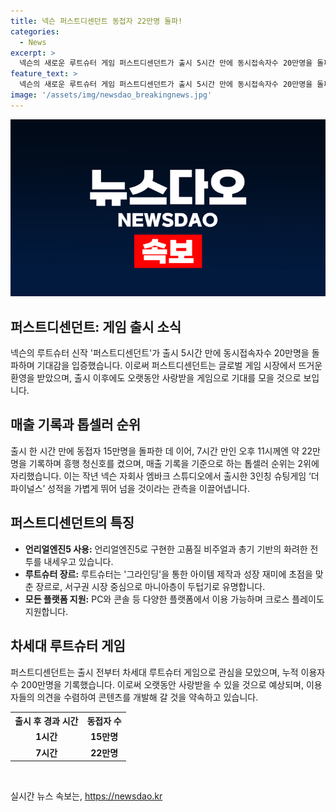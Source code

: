 ```yaml
---
title: 넥슨 퍼스트디센던트 동접자 22만명 돌파!
categories:
  - News
excerpt: >
  넥슨의 새로운 루트슈터 게임 퍼스트디센던트가 출시 5시간 만에 동시접속자수 20만명을 돌파하여 글로벌 시장에서 흥행의 청신호를 보냈습니다. 이 게임은 고품질 비주얼과 화려한 전투를 자랑하며, 다양한 콘텐츠와 특색있는 캐릭터, 그라인딩과 꾸미기 수집 요소로 차별화를 꾀했습니다. 또한 PC와 콘솔 등 다양한 플랫폼에서 이용 가능하며 크로스 플레이도 지원하여 기대를 모으고 있습니다. 게임 제작사는 이용자들의 의견을 수용하고 콘텐츠를 계속해서 발전시켜 나갈 것을 약속했습니다.
feature_text: >
  넥슨의 새로운 루트슈터 게임 퍼스트디센던트가 출시 5시간 만에 동시접속자수 20만명을 돌파하여 글로벌 시장에서 흥행의 청신호를 보냈습니다. 이 게임은 고품질 비주얼과 화려한 전투를 자랑하며, 다양한 콘텐츠와 특색있는 캐릭터, 그라인딩과 꾸미기 수집 요소로 차별화를 꾀했습니다. 또한 PC와 콘솔 등 다양한 플랫폼에서 이용 가능하며 크로스 플레이도 지원하여 기대를 모으고 있습니다. 게임 제작사는 이용자들의 의견을 수용하고 콘텐츠를 계속해서 발전시켜 나갈 것을 약속했습니다.
image: '/assets/img/newsdao_breakingnews.jpg'
---
```


<p><img src="/assets/img/newsdao_breakingnews.jpg" alt="bookingtag 속보" /></p>

<h2 data-ke-size="size26">퍼스트디센던트: 게임 출시 소식</h2>

<p data-ke-size="size16">넥슨의 루트슈터 신작 '퍼스트디센던트'가 출시 5시간 만에 동시접속자수 20만명을 돌파하며 기대감을 입증했습니다. 이로써 퍼스트디센던트는 글로벌 게임 시장에서 뜨거운 환영을 받았으며, 출시 이후에도 오랫동안 사랑받을 게임으로 기대를 모을 것으로 보입니다.</p>

<h2 data-ke-size="size24">매출 기록과 톱셀러 순위</h2>

<p data-ke-size="size16">출시 한 시간 만에 동접자 15만명을 돌파한 데 이어, 7시간 만인 오후 11시께엔 약 22만명을 기록하며 흥행 청신호를 켰으며, 매출 기록을 기준으로 하는 톱셀러 순위는 2위에 자리했습니다. 이는 작년 넥슨 자회사 엠바크 스튜디오에서 출시한 3인칭 슈팅게임 ‘더파이널스’ 성적을 가볍게 뛰어 넘을 것이라는 관측을 이끌어냅니다.</p>

<h2 data-ke-size="size24">퍼스트디센던트의 특징</h2>

<ul>
    <li><b>언리얼엔진5 사용:</b> 언리얼엔진5로 구현한 고품질 비주얼과 총기 기반의 화려한 전투를 내세우고 있습니다.</li>
    <li><b>루트슈터 장르:</b> 루트슈터는 '그라인딩'을 통한 아이템 제작과 성장 재미에 초점을 맞춘 장르로, 서구권 시장 중심으로 마니아층이 두텁기로 유명합니다.</li>
    <li><b>모든 플랫폼 지원:</b> PC와 콘솔 등 다양한 플랫폼에서 이용 가능하며 크로스 플레이도 지원합니다.</li>
</ul>

<h2 data-ke-size="size24">차세대 루트슈터 게임</h2>

<p data-ke-size="size16">퍼스트디센던트는 출시 전부터 차세대 루트슈터 게임으로 관심을 모았으며, 누적 이용자수 200만명을 기록했습니다. 이로써 오랫동안 사랑받을 수 있을 것으로 예상되며, 이용자들의 의견을 수렴하여 콘텐츠를 개발해 갈 것을 약속하고 있습니다.</p>

<table>
  <tr>
    <th>출시 후 경과 시간</th>
    <th>동접자 수</th>
  </tr>
  <tr>
    <td style="text-align: center; height: 17px;"><b>1시간</b></td>
    <td style="text-align: center; height: 17px;"><b>15만명</b></td>
  </tr>
  <tr>
    <td style="text-align: center; height: 17px;"><b>7시간</b></td>
    <td style="text-align: center; height: 17px;"><b>22만명</b></td>
  </tr>
</table>

<p data-ke-size="size16">&nbsp;</p>
실시간 뉴스 속보는, <a href="https://newsdao.kr" rel="dofollow">https://newsdao.kr</a>


